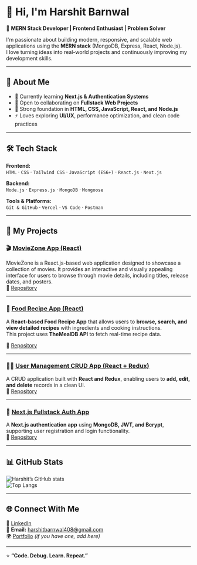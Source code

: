 # 👋 Hi, I'm Harshit Barnwal  

🚀 **MERN Stack Developer | Frontend Enthusiast | Problem Solver**  

I'm passionate about building modern, responsive, and scalable web applications using the **MERN stack** (MongoDB, Express, React, Node.js).  
I love turning ideas into real-world projects and continuously improving my development skills.

---

## 🧠 About Me  
- 🌱 Currently learning **Next.js & Authentication Systems**  
- 💼 Open to collaborating on **Fullstack Web Projects**  
- 🧩 Strong foundation in **HTML, CSS, JavaScript, React, and Node.js**  
- ⚡ Loves exploring **UI/UX**, performance optimization, and clean code practices  

---

## 🛠️ Tech Stack  

**Frontend:**  
`HTML` · `CSS` · `Tailwind CSS` · `JavaScript (ES6+)` · `React.js` · `Next.js`  

**Backend:**  
`Node.js` · `Express.js` · `MongoDB` · `Mongoose`  

**Tools & Platforms:**  
`Git & GitHub` · `Vercel` · `VS Code` · `Postman`  

---

## 🚀 My Projects  


### 🎬 [MovieZone App (React)](https://movie-zonereact-8ex9ewf97-harshit-barnwals-projects.vercel.app/)
MovieZone is a React.js-based web application designed to showcase a collection of movies. It provides an interactive and visually appealing interface for users to browse through movie details, including titles, release dates, and posters.  
🔗 [Repository](https://github.com/Harshit-Learn/MovieZone-Project-with-React.JS)

---

### 🍔 [Food Recipe App (React)](https://food-recipe-app-git-main-harshit-barnwals-projects.vercel.app/)
A **React-based Food Recipe App** that allows users to **browse, search, and view detailed recipes** with ingredients and cooking instructions.  
This project uses **TheMealDB API** to fetch real-time recipe data.

🔗 [Repository](https://github.com/Harshit-Learn/Food_Recipe_App_With_React)

---

### 🧑‍💻 [User Management CRUD App (React + Redux)](https://user-management-crud-app-beta.vercel.app/)
A CRUD application built with **React and Redux**, enabling users to **add, edit, and delete** records in a clean UI.  
🔗 [Repository](https://github.com/Harshit-Learn/User-Management-CRUD-App-using-React-Redux)

---

### 🔐 [Next.js Fullstack Auth App](https://nextjs-fullstack-auth-app-five.vercel.app/)
A **Next.js authentication app** using **MongoDB, JWT, and Bcrypt**, supporting user registration and login functionality.  
🔗 [Repository](https://github.com/Harshit-Learn/Nextjs-Fullstack-Auth-App)

---




## 📊 GitHub Stats  

![Harshit’s GitHub stats](https://github-readme-stats.vercel.app/api?username=Harshit-Learn&show_icons=true&theme=tokyonight)  
![Top Langs](https://github-readme-stats.vercel.app/api/top-langs/?username=Harshit-Learn&layout=compact&theme=tokyonight)

---

## 🌐 Connect With Me  

💼 [LinkedIn](https://www.linkedin.com/in/harshitbarnwal/)  
📧 **Email:** harshitbarnwal408@gmail.com  
🌍 [Portfolio](https://harshitbarnwal.vercel.app/) _(if you have one, add here)_

---

⭐ **“Code. Debug. Learn. Repeat.”**  

